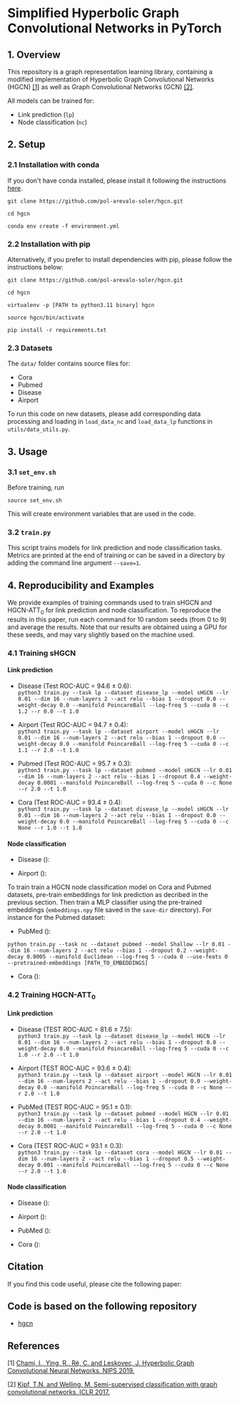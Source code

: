 Simplified Hyperbolic Graph Convolutional Networks in PyTorch
==================================================

## 1. Overview

This repository is a graph representation learning library, containing a modified implementation of Hyperbolic Graph Convolutional Networks (HGCN) [[1]](https://proceedings.neurips.cc/paper_files/paper/2019/file/0415740eaa4d9decbc8da001d3fd805f-Paper.pdf) as well as  Graph Convolutional Networks (GCN) [[2]](https://arxiv.org/pdf/1609.02907.pdf).
  
All models can be trained for: 

  * Link prediction (```lp```)
  * Node classification (```nc```)

## 2. Setup

### 2.1 Installation with conda

If you don't have conda installed, please install it following the instructions [here](https://conda.io/projects/conda/en/latest/user-guide/install/index.html).

```git clone https://github.com/pol-arevalo-soler/hgcn.git```

```cd hgcn```

```conda env create -f environment.yml```

### 2.2 Installation with pip

Alternatively, if you prefer to install dependencies with pip, please follow the instructions below:

```git clone https://github.com/pol-arevalo-soler/hgcn.git```

```cd hgcn```

```virtualenv -p [PATH to python3.11 binary] hgcn```

```source hgcn/bin/activate```

```pip install -r requirements.txt```

### 2.3 Datasets

The ```data/``` folder contains source files for:

  * Cora
  * Pubmed
  * Disease 
  * Airport

To run this code on new datasets, please add corresponding data processing and loading in ```load_data_nc``` and ```load_data_lp``` functions in ```utils/data_utils.py```.

## 3. Usage

### 3.1 ```set_env.sh```

Before training, run 

```source set_env.sh```

This will create environment variables that are used in the code. 

### 3.2  ```train.py```

This script trains models for link prediction and node classification tasks. 
Metrics are printed at the end of training or can be saved in a directory by adding the command line argument ```--save=1```.

## 4. Reproducibility and Examples

We provide examples of training commands used to train sHGCN and HGCN-ATT<sub>0</sub> for link prediction and node classification. To reproduce the results in this paper, run each command for 10 random seeds (from 0 to 9) and average the results. Note that our results are obtained using a GPU for these seeds, and may vary slightly based on the machine used.

### 4.1 Training sHGCN

#### Link prediction

  * Disease (Test ROC-AUC = 94.6 $\pm$ 0.6): <br>
  ```python3 train.py --task lp --dataset disease_lp --model sHGCN --lr 0.01 --dim 16 --num-layers 2 --act relu --bias 1 --dropout 0.0 --weight-decay 0.0 --manifold PoincareBall --log-freq 5 --cuda 0 --c 1.2 --r 0.0 --t 1.0```

  * Airport (Test ROC-AUC = 94.7 $\pm$ 0.4): <br>
  ```python3 train.py --task lp --dataset airport --model sHGCN --lr 0.01 --dim 16 --num-layers 2 --act relu --bias 1 --dropout 0.0 --weight-decay 0.0 --manifold PoincareBall --log-freq 5 --cuda 0 --c 1.1 --r 2.0 --t 1.0```

  * Pubmed (Test ROC-AUC = 95.7 $\pm$ 0.3): <br>
  ```python3 train.py --task lp --dataset pubmed --model sHGCN --lr 0.01 --dim 16 --num-layers 2 --act relu --bias 1 --dropout 0.4 --weight-decay 0.0001 --manifold PoincareBall --log-freq 5 --cuda 0 --c None --r 2.0 --t 1.0```

  * Cora (Test ROC-AUC = 93.4 $\pm$ 0.4): <br>
  ```python3 train.py --task lp --dataset disease_lp --model sHGCN --lr 0.01 --dim 16 --num-layers 2 --act relu --bias 1 --dropout 0.0 --weight-decay 0.0 --manifold PoincareBall --log-freq 5 --cuda 0 --c None --r 1.0 --t 1.0```


#### Node classification

  * Disease ():

  * Airport ():

To train train a HGCN node classification model on Cora and Pubmed datasets, pre-train embeddings for link prediction as decribed in the previous section. Then train a MLP classifier using the pre-trained embeddings (```embeddings.npy``` file saved in the ```save-dir``` directory). For instance for the Pubmed dataset:
 
  * PubMed ():

```python train.py --task nc --dataset pubmed --model Shallow --lr 0.01 --dim 16 --num-layers 2 --act relu --bias 1 --dropout 0.2 --weight-decay 0.0005 --manifold Euclidean --log-freq 5 --cuda 0 --use-feats 0 --pretrained-embeddings [PATH_TO_EMBEDDINGS]```

  * Cora ():

### 4.2 Training HGCN-ATT<sub>0</sub>

#### Link prediction 

 * Disease (TEST ROC-AUC = 81.6 $\pm$ 7.5): <br>
  ```python3 train.py --task lp --dataset disease_lp --model HGCN --lr 0.01 --dim 16 --num-layers 2 --act relu --bias 1 --dropout 0.0 --weight-decay 0.0 --manifold PoincareBall --log-freq 5 --cuda 0 --c 1.0 --r 2.0 --t 1.0```


 * Airport (TEST ROC-AUC = 93.6 $\pm$ 0.4): <br>
  ```python3 train.py --task lp --dataset airport --model HGCN --lr 0.01 --dim 16 --num-layers 2 --act relu --bias 1 --dropout 0.0 --weight-decay 0.0 --manifold PoincareBall --log-freq 5 --cuda 0 --c None --r 2.0 --t 1.0```
 
 * PubMed (TEST ROC-AUC = 95.1 $\pm$ 0.1): <br>
  ```python3 train.py --task lp --dataset pubmed --model HGCN --lr 0.01 --dim 16 --num-layers 2 --act relu --bias 1 --dropout 0.4 --weight-decay 0.0001 --manifold PoincareBall --log-freq 5 --cuda 0 --c None --r 2.0 --t 1.0```

 * Cora (TEST ROC-AUC = 93.1 $\pm$ 0.3): <br>
  ```python3 train.py --task lp --dataset cora --model HGCN --lr 0.01 --dim 16 --num-layers 2 --act relu --bias 1 --dropout 0.5 --weight-decay 0.001 --manifold PoincareBall --log-freq 5 --cuda 0 --c None --r 2.0 --t 1.0```

#### Node classification 

 * Disease (): 

 * Airport ():

 * PubMed ():

 * Cora (): 


## Citation

If you find this code useful, please cite the following paper: 


## Code is based on the following repository

 * [hgcn](https://github.com/HazyResearch/hgcn/tree/master)

## References

[1] [Chami, I., Ying, R., Ré, C. and Leskovec, J. Hyperbolic Graph Convolutional Neural Networks. NIPS 2019.](http://web.stanford.edu/~chami/files/hgcn.pdf)

[2] [Kipf, T.N. and Welling, M. Semi-supervised classification with graph convolutional networks. ICLR 2017.](https://arxiv.org/pdf/1609.02907.pdf)